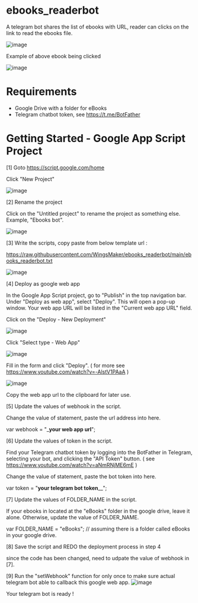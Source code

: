 # ebooks_readerbot
A telegram bot shares the list of ebooks with URL, reader can clicks on the link to read the ebooks file.

![image](https://user-images.githubusercontent.com/32192638/229261608-8df4dd8e-6904-4b3b-9532-604fa530229e.png)

Example of above ebook being clicked

![image](https://user-images.githubusercontent.com/32192638/229261705-28950827-29db-426d-909d-00cfffd3b1d5.png)


# Requirements
- Google Drive with a folder for eBooks
- Telegram chatbot token, see https://t.me/BotFather

# Getting Started - Google App Script Project
[1] Goto https://script.google.com/home 

Click "New Project" 

![image](https://user-images.githubusercontent.com/32192638/229261975-fa19519d-0a10-4e20-9642-065f30de4679.png)


[2] Rename the project

Click on the "Untitled project" to rename the project as something else. Example, "Ebooks bot".

![image](https://user-images.githubusercontent.com/32192638/229261896-d8f3527a-39d9-4ebe-8ea5-3dd86232e95e.png)


[3] Write the scripts, copy paste from below template url :

https://raw.githubusercontent.com/WingsMaker/ebooks_readerbot/main/ebooks_readerbot.txt

![image](https://user-images.githubusercontent.com/32192638/229261805-e614d884-bfe5-4146-8c92-fccee8509eb1.png)

[4] Deploy as google web app

In the Google App Script project, go to "Publish" in the top navigation bar. 
Under "Deploy as web app", select "Deploy". This will open a pop-up window. 
Your web app URL will be listed in the "Current web app URL" field.

Click on the "Deploy - New Deployment"

![image](https://user-images.githubusercontent.com/32192638/209758084-a48fdfd0-4eb8-45be-af04-1642c3c05ed8.png)

Click "Select type - Web App"

![image](https://user-images.githubusercontent.com/32192638/209758240-b3d00b5c-09de-4355-be1d-b6193269409f.png)

Fill in the form and click "Deploy".
( for more see https://www.youtube.com/watch?v=-AlstV1PAaA )

![image](https://user-images.githubusercontent.com/32192638/209758768-29dda612-80c7-425e-8a39-e3e80d2fe5bc.png)

Copy the web app url to the clipboard for later use.

[5] Update the values of webhook in the script.

Change the value of statement, paste the url address into here.

var webhook = "___your web app url__";

[6] Update the values of token in the script.

Find your Telegram chatbot token by logging into the BotFather in Telegram, selecting your bot, and clicking the "API Token" button.
( see https://www.youtube.com/watch?v=aNmRNjME6mE )

Change the value of statement, paste the bot token into here.

var token = "__your telegram bot token____";

[7] Update the values of FOLDER_NAME in the script.

If your ebooks in located at the "eBooks" folder in the google drive, leave it alone.
Otherwise, update the value of FOLDER_NAME.

var FOLDER_NAME = "eBooks"; // assuming there is a folder called eBooks in your google drive.

[8] Save the script and REDO the deployment process in step 4 

since the code has been changed, need to udpate the value of webhook in [7].

[9] Run the "setWebhook" function for only once to make sure actual telegram bot able to callback this google web app.
![image](https://user-images.githubusercontent.com/32192638/209759943-7c559c72-9a68-4b45-a864-639a3b9e11e6.png)

Your telegram bot is ready !
